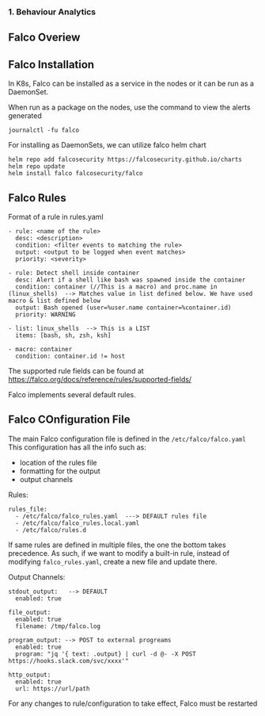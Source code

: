 ### 1. Behaviour Analytics

## Falco Overiew

## Falco Installation
In K8s, Falco can be installed as a service in the nodes or it can be run as a DaemonSet.

When run as a package on the nodes, use the command to view the alerts generated
```
journalctl -fu falco
```

For installing as DaemonSets, we can utilize falco helm chart

```
helm repo add falcosecurity https://falcosecurity.github.io/charts
helm repo update
helm install falco falcosecurity/falco
```
## Falco Rules
Format of a rule in rules.yaml
```
- rule: <name of the rule>
  desc: <description>
  condition: <filter events to matching the rule>
  output: <output to be logged when event matches>
  priority: <severity>

- rule: Detect shell inside container
  desc: Alert if a shell like bash was spawned inside the container
  condition: container (//This is a macro) and proc.name in (linux_shells)  --> Matches value in list defined below. We have used macro & list defined below
  output: Bash opened (user=%user.name container=%container.id)
  priority: WARNING

- list: linux_shells  --> This is a LIST
  items: [bash, sh, zsh, ksh]

- macro: container
  condition: container.id != host
```

The supported rule fields can be found at https://falco.org/docs/reference/rules/supported-fields/

Falco implements several default rules. 

## Falco COnfiguration File
The main Falco configuration file is defined in the `/etc/falco/falco.yaml`
This configuration has all the info such as:
 - location of the rules file
 - formatting for the output
 - output channels

Rules:

```
rules_file:
  - /etc/falco/falco_rules.yaml  ---> DEFAULT rules file
  - /etc/falco/falco_rules.local.yaml
  - /etc/falco/rules.d
```

If same rules are defined in multiple files, the one the bottom takes precedence. As such, if we want to modify a built-in rule, instead of modifying `falco_rules.yaml`, create a new file and update there.

Output Channels:
```
stdout_output:   --> DEFAULT
  enabled: true

file_output:
  enabled: true
  filename: /tmp/falco.log

program_output: --> POST to external progreams
  enabled: true
  program: "jq '{ text: .output} | curl -d @- -X POST https://hooks.slack.com/svc/xxxx'"

http_output:
  enabled: true
  url: https://url/path
```

For any changes to rule/configuration to take effect, Falco must be restarted

